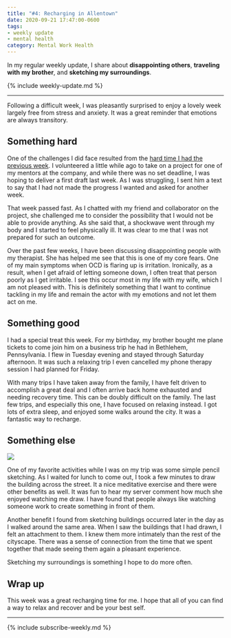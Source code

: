 ```yaml
---
title: "#4: Recharging in Allentown"
date: 2020-09-21 17:47:00-0600
tags:
- weekly update
- mental health
category: Mental Work Health
---
```


In my regular weekly update, I share about **disappointing others**, **traveling with my brother**, and **sketching my surroundings**.

{% include weekly-update.md %}

***

Following a difficult week, I was pleasantly surprised to enjoy a lovely week largely free from stress and anxiety. It was a great reminder that emotions are always transitory.


## Something hard

One of the challenges I did face resulted from the [hard time I had the previous week](https://bennorris.org/2020/09/15/show-up-see/). I volunteered a little while ago to take on a project for one of my mentors at the company, and while there was no set deadline, I was hoping to deliver a first draft last week. As I was struggling, I sent him a text to say that I had not made the progress I wanted and asked for another week.

That week passed fast. As I chatted with my friend and collaborator on the project, she challenged me to consider the possibility that I would not be able to provide anything. As she said that, a shockwave went through my body and I started to feel physically ill. It was clear to me that I was not prepared for such an outcome.

Over the past few weeks, I have been discussing disappointing people with my therapist. She has helped me see that this is one of my core fears. One of my main symptoms when OCD is flaring up is irritation. Ironically, as a result, when I get afraid of letting someone down, I often treat that person poorly as I get irritable. I see this occur most in my life with my wife, which I am not pleased with. This is definitely something that I want to continue tackling in my life and remain the actor with my emotions and not let them act on me.


## Something good

I had a special treat this week. For my birthday, my brother bought me plane tickets to come join him on a business trip he had in Bethlehem, Pennsylvania. I flew in Tuesday evening and stayed through Saturday afternoon. It was such a relaxing trip I even cancelled my phone therapy session I had planned for Friday.

With many trips I have taken away from the family, I have felt driven to accomplish a great deal and I often arrive back home exhausted and needing recovery time. This can be doubly difficult on the family. The last few trips, and especially this one, I have focused on relaxing instead. I got lots of extra sleep, and enjoyed some walks around the city. It was a fantastic way to recharge.


## Something else

<img src="https://media.bennorris.org/images/mentalworkhealth/uploads/2020/e21e4fdb8c.jpg"/>

One of my favorite activities while I was on my trip was some simple pencil sketching. As I waited for lunch to come out, I took a few minutes to draw the building across the street. It a nice meditative exercise and there were other benefits as well. It was fun to hear my server comment how much she enjoyed watching me draw. I have found that people always like watching someone work to create something in front of them.

Another benefit I found from sketching buildings occurred later in the day as I walked around the same area. When I saw the buildings that I had drawn, I felt an attachment to them. I knew them more intimately than the rest of the cityscape. There was a sense of connection from the time that we spent together that made seeing them again a pleasant experience.

Sketching my surroundings is something I hope to do more often.


## Wrap up

This week was a great recharging time for me. I hope that all of you can find a way to relax and recover and be your best self.

***
{% include subscribe-weekly.md %}